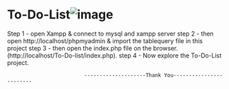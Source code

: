 # To-Do-List![image](https://github.com/user-attachments/assets/83a09a87-9369-4082-bda5-d4ec48c8b5bb)



Step 1 - open Xampp & connect to mysql and xampp server
step 2 - then open http://localhost/phpmyadmin & import the tablequery file in this project
step 3 - then open the index.php file on the browser.(http://localhost/To-Do-list/index.php).
step 4 - Now explore the To-Do-List project.







                             --------------------Thank You------------------------

